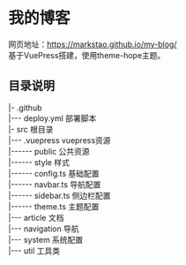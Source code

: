 # 我的博客

网页地址：https://markstao.github.io/my-blog/ \
基于VuePress搭建，使用theme-hope主题。

## 目录说明

|- .github \
|--- deploy.yml  部署脚本 \
|- src 根目录 \
|--- .vuepress vuepress资源 \
|------ public 公共资源 \
|------ style 样式 \
|------ config.ts 基础配置 \
|------ navbar.ts 导航配置 \
|------ sidebar.ts 侧边栏配置 \
|------ theme.ts 主题配置 \
|--- article 文档 \
|--- navigation 导航 \
|--- system 系统配置 \
|--- util 工具类
